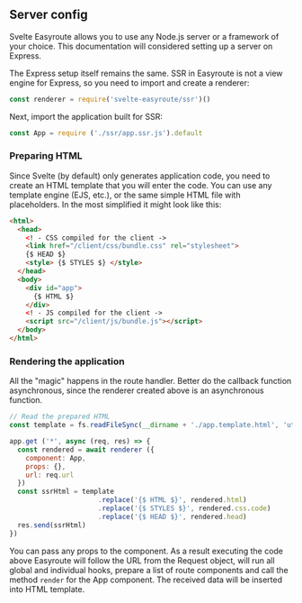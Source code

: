 ## Server config

Svelte Easyroute allows you to use any Node.js server
or a framework of your choice. This documentation will
considered setting up a server on Express.

The Express setup itself remains the same. SSR in Easyroute is not
a view engine for Express, so you need to import
and create a renderer:

```javascript
const renderer = require('svelte-easyroute/ssr')()
```

Next, import the application built for SSR:

```javascript
const App = require ('./ssr/app.ssr.js').default
```

### Preparing HTML

Since Svelte (by default) only generates application code,
you need to create an HTML template that you will enter
the code. You can use any template engine (EJS, etc.), or
the same simple HTML file with placeholders. In the most simplified
it might look like this:

```html
<html>
  <head>
    <! - CSS compiled for the client ->
    <link href="/client/css/bundle.css" rel="stylesheet">
    {$ HEAD $}
    <style> {$ STYLES $} </style>
  </head>
  <body>
    <div id="app">
      {$ HTML $}
    </div>
    <! - JS compiled for the client ->
    <script src="/client/js/bundle.js"></script>
  </body>
</html>
```

### Rendering the application

All the "magic" happens in the route handler. Better do
the callback function asynchronous, since the renderer created above
is an asynchronous function.

```javascript
// Read the prepared HTML
const template = fs.readFileSync(__dirname + './app.template.html', 'utf8')

app.get ('*', async (req, res) => {
  const rendered = await renderer ({
    component: App,
    props: {},
    url: req.url
  })
  const ssrHtml = template
                      .replace('{$ HTML $}', rendered.html)
                      .replace('{$ STYLES $}', rendered.css.code)
                      .replace('{$ HEAD $}', rendered.head)
  res.send(ssrHtml)
})
```

You can pass any props to the component. As a result
executing the code above Easyroute will follow the URL from the Request object, will run all global and individual hooks,
prepare a list of route components and call the method
`render` for the App component. The received data will be inserted into
HTML template.

